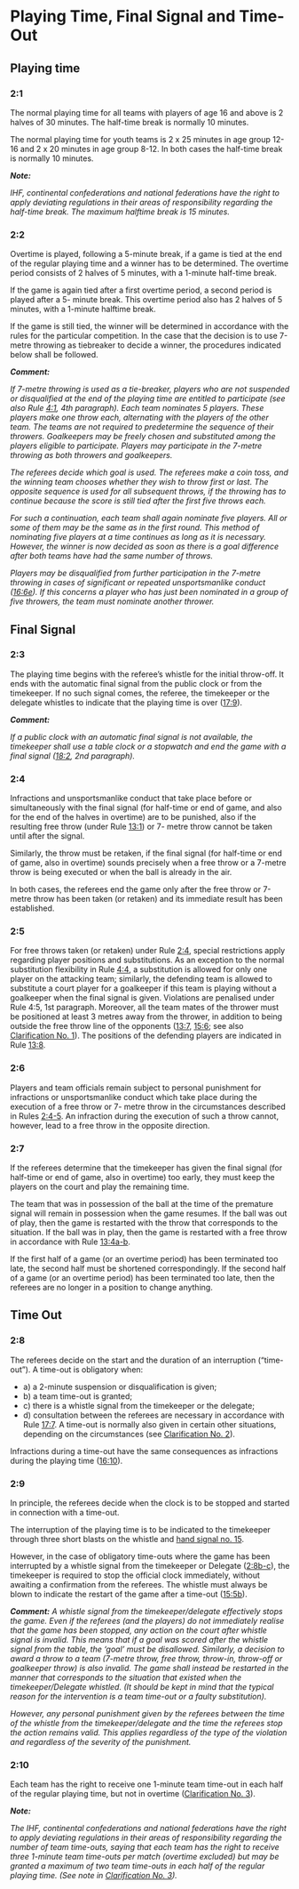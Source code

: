 # Playing Time, Final Signal and Time-Out

## Playing time

### 2:1
The normal playing time for all teams with players of age 16 and above is 2 halves of 30
minutes. The half-time break is normally 10 minutes.

The normal playing time for youth teams is 2 x 25 minutes in age group 12-16 and 2 x
20 minutes in age group 8-12. In both cases the half-time break is normally 10 minutes.

***Note:***

*IHF, continental confederations and national federations have the right to apply deviating
regulations in their areas of responsibility regarding the half-time break. The maximum halftime
break is 15 minutes.*

### 2:2
Overtime is played, following a 5-minute break, if a game is tied at the end of the
regular playing time and a winner has to be determined. The overtime period consists of
2 halves of 5 minutes, with a 1-minute half-time break.

If the game is again tied after a first overtime period, a second period is played after a 5-
minute break. This overtime period also has 2 halves of 5 minutes, with a 1-minute halftime
break.

If the game is still tied, the winner will be determined in accordance with the rules for
the particular competition. In the case that the decision is to use 7-metre throwing as tiebreaker
to decide a winner, the procedures indicated below shall be followed.

***Comment:***

*If 7-metre throwing is used as a tie-breaker, players who are not suspended or disqualified at
the end of the playing time are entitled to participate (see also Rule [4:1](#4:1), 4th paragraph). Each
team nominates 5 players. These players make one throw each, alternating with the players of
the other team. The teams are not required to predetermine the sequence of their throwers.
Goalkeepers may be freely chosen and substituted among the players eligible to participate.
Players may participate in the 7-metre throwing as both throwers and goalkeepers.*

*The referees decide which goal is used. The referees make a coin toss, and the winning team
chooses whether they wish to throw first or last. The opposite sequence is used for all
subsequent throws, if the throwing has to continue because the score is still tied after the first
five throws each.*

*For such a continuation, each team shall again nominate five players. All or some of them
may be the same as in the first round. This method of nominating five players at a time
continues as long as it is necessary. However, the winner is now decided as soon as there is a
goal difference after both teams have had the same number of throws.*

*Players may be disqualified from further participation in the 7-metre throwing in cases of
significant or repeated unsportsmanlike conduct ([16:6e](#16:6)). If this concerns a player who has
just been nominated in a group of five throwers, the team must nominate another thrower.*

## Final Signal

### 2:3
The playing time begins with the referee’s whistle for the initial throw-off. It ends with
the automatic final signal from the public clock or from the timekeeper. If no such
signal comes, the referee, the timekeeper or the delegate whistles to indicate that the
playing time is over ([17:9](#17:9)).

***Comment:***

*If a public clock with an automatic final signal is not available, the timekeeper shall use a
table clock or a stopwatch and end the game with a final signal ([18:2](#18:2), 2nd paragraph).*

### 2:4
Infractions and unsportsmanlike conduct that take place before or simultaneously with
the final signal (for half-time or end of game, and also for the end of the halves in
overtime) are to be punished, also if the resulting free throw (under Rule [13:1](#13:1)) or 7-
metre throw cannot be taken until after the signal.

Similarly, the throw must be retaken, if the final signal (for half-time or end of game,
also in overtime) sounds precisely when a free throw or a 7-metre throw is being
executed or when the ball is already in the air.

In both cases, the referees end the game only after the free throw or 7-metre throw has
been taken (or retaken) and its immediate result has been established.

### 2:5
For free throws taken (or retaken) under Rule [2:4](#2:4), special restrictions apply regarding
player positions and substitutions. As an exception to the normal substitution flexibility
in Rule [4:4](#4:4), a substitution is allowed for only one player on the attacking team;
similarly, the defending team is allowed to substitute a court player for a goalkeeper if
this team is playing without a goalkeeper when the final signal is given. Violations are
penalised under Rule 4:5, 1st paragraph. Moreover, all the team mates of the thrower
must be positioned at least 3 metres away from the thrower, in addition to being outside
the free throw line of the opponents ([13:7](#13:7), [15:6](#15:6); see also 
[Clarification No. 1](#1.-free-throw-execution-after-the-final-signal-(2:4-6))). The
positions of the defending players are indicated in Rule [13:8](#13:8).

### 2:6
Players and team officials remain subject to personal punishment for infractions or
unsportsmanlike conduct which take place during the execution of a free throw or 7-
metre throw in the circumstances described in Rules [2:4-5](#2:4). An infraction during the
execution of such a throw cannot, however, lead to a free throw in the opposite
direction.

### 2:7
If the referees determine that the timekeeper has given the final signal (for half-time or
end of game, also in overtime) too early, they must keep the players on the court and
play the remaining time.

The team that was in possession of the ball at the time of the premature signal will
remain in possession when the game resumes. If the ball was out of play, then the game
is restarted with the throw that corresponds to the situation. If the ball was in play, then
the game is restarted with a free throw in accordance with Rule [13:4a-b](#13:4).

If the first half of a game (or an overtime period) has been terminated too late, the
second half must be shortened correspondingly. If the second half of a game (or an
overtime period) has been terminated too late, then the referees are no longer in a
position to change anything.

## Time Out

### 2:8
The referees decide on the start and the duration of an interruption (“time-out”).
A time-out is obligatory when:
- a) a 2-minute suspension or disqualification is given;
- b) a team time-out is granted;
- c) there is a whistle signal from the timekeeper or the delegate;
- d) consultation between the referees are necessary in accordance with Rule [17:7](#17:7).
A time-out is normally also given in certain other situations, depending on the
circumstances (see [Clarification No. 2](#2.-time-out-(2:8))).

Infractions during a time-out have the same consequences as infractions during the
playing time ([16:10](#16:10)).

### 2:9
In principle, the referees decide when the clock is to be stopped and started in
connection with a time-out.

The interruption of the playing time is to be indicated to the timekeeper through three
short blasts on the whistle and [hand signal no. 15](#15---time-out).

However, in the case of obligatory time-outs where the game has been interrupted by a
whistle signal from the timekeeper or Delegate ([2:8b-c](#2:8)), the timekeeper is required to
stop the official clock immediately, without awaiting a confirmation from the referees.
The whistle must always be blown to indicate the restart of the game after a time-out
([15:5b](#15:5)).

***Comment:***
*A whistle signal from the timekeeper/delegate effectively stops the game. Even if the referees
(and the players) do not immediately realise that the game has been stopped, any action on
the court after whistle signal is invalid. This means that if a goal was scored after the whistle
signal from the table, the ‘goal’ must be disallowed. Similarly, a decision to award a throw to
a team (7-metre throw, free throw, throw-in, throw-off or goalkeeper throw) is also invalid.
The game shall instead be restarted in the manner that corresponds to the situation that
existed when the timekeeper/Delegate whistled. (It should be kept in mind that the typical
reason for the intervention is a team time-out or a faulty substitution).*

*However, any personal punishment given by the referees between the time of the whistle from
the timekeeper/delegate and the time the referees stop the action remains valid. This applies
regardless of the type of the violation and regardless of the severity of the punishment.*

### 2:10
Each team has the right to receive one 1-minute team time-out in each half of the
regular playing time, but not in overtime ([Clarification No. 3](#3.-team-time-out-(2:10))).

***Note:***

*The IHF, continental confederations and national federations have the right to apply
deviating regulations in their areas of responsibility regarding the number of team time-outs,
saying that each team has the right to receive three 1-minute team time-outs per match
(overtime excluded) but may be granted a maximum of two team time-outs in each half of the
regular playing time. (See note in [Clarification No. 3](#3.-team-time-out-(2:10))).*
